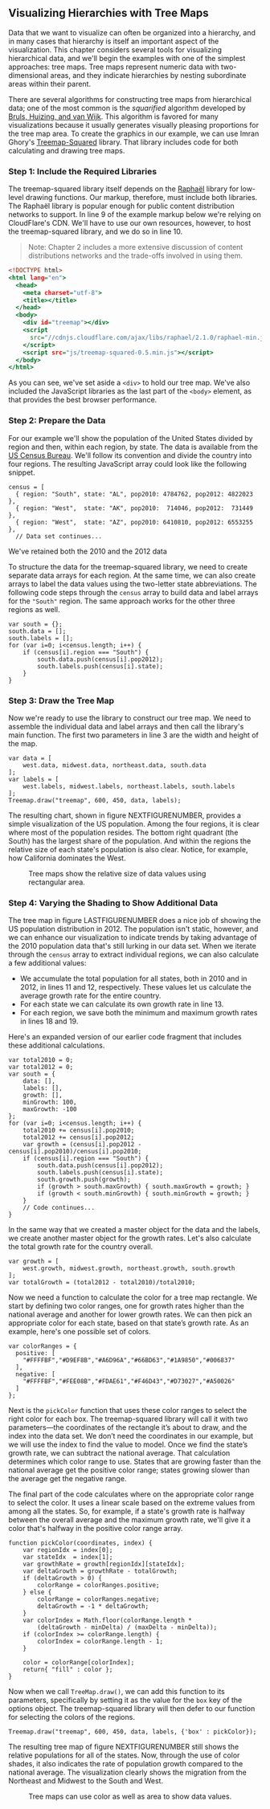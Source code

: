## Visualizing Hierarchies with Tree Maps

Data that we want to visualize can often be organized into a hierarchy, and in many cases that hierarchy is itself an important aspect of the visualization. This chapter considers several tools for visualizing hierarchical data, and we'll begin the examples with one of the simplest approaches: tree maps. Tree maps represent numeric data with two-dimensional areas, and they indicate hierarchies by nesting subordinate areas within their parent.

There are several algorithms for constructing tree maps from hierarchical data; one of the most common is the _squarified_ algorithm developed by [Bruls, Huizing, and van Wijk](http://www.win.tue.nl/~vanwijk/stm.pdf). This algorithm is favored for many visualizations because it usually generates visually pleasing proportions for the tree map area. To create the graphics in our example, we can use Imran Ghory's [Treemap-Squared](https://github.com/imranghory/treemap-squared) library. That library includes code for both calculating and drawing tree maps.

### Step 1: Include the Required Libraries

The treemap-squared library itself depends on the [Raphaël](http://raphaeljs.com) library for low-level drawing functions. Our markup, therefore, must include both libraries. The Raphaël library is popular enough for public content distribution networks to support. In line 9 of the example markup below we're relying on CloudFlare's <span class="smcp">CDN</span>. We'll have to use our own resources, however, to host the treemap-squared library, and we do so in line 10.

> Note: Chapter 2 includes a more extensive discussion of content distributions networks and the trade-offs involved in using them.

``` {.html .numberLines .line-9 .line-10}
<!DOCTYPE html>
<html lang="en">
  <head>
    <meta charset="utf-8">
    <title></title>
  </head>
  <body>
    <div id="treemap"></div>
    <script 
      src="//cdnjs.cloudflare.com/ajax/libs/raphael/2.1.0/raphael-min.js">
    </script>
    <script src="js/treemap-squared-0.5.min.js"></script>
  </body>
</html>
```

As you can see, we've set aside a `<div>` to hold our tree map. We've also included the JavaScript libraries as the last part of the `<body>` element, as that provides the best browser performance.

### Step 2: Prepare the Data

For our example we'll show the population of the United States divided by region and then, within each region, by state. The data is available from the [<span class="smcp">US</span> Census Bureau](http://www.census.gov/popest/data/state/totals/2012/index.html). We'll follow its convention and divide the country into four regions. The resulting JavaScript array could look like the following snippet.

``` {.javascript .numberLines}
census = [
  { region: "South", state: "AL", pop2010: 4784762, pop2012: 4822023 },
  { region: "West",  state: "AK", pop2010:  714046, pop2012:  731449 },
  { region: "West",  state: "AZ", pop2010: 6410810, pop2012: 6553255 },
  // Data set continues...
```

We've retained both the 2010 and the 2012 data

To structure the data for the treemap-squared library, we need to create separate data arrays for each region. At the same time, we can also create arrays to label the data values using the two-letter state abbreviations. The following code steps through the `census` array to build data and label arrays for the `"South"` region. The same approach works for the other three regions as well.

``` {.javascript .numberLines}
var south = {};
south.data = [];
south.labels = [];
for (var i=0; i<census.length; i++) {
    if (census[i].region === "South") {
        south.data.push(census[i].pop2012);
        south.labels.push(census[i].state);
    }
}
```

### Step 3: Draw the Tree Map

Now we're ready to use the library to construct our tree map. We need to assemble the individual data and label arrays and then call the library's main function. The first two parameters in line 3 are the width and height of the map.

``` {.javascript .numberLines .line-3}
var data = [ 
    west.data, midwest.data, northeast.data, south.data
];
var labels = [ 
    west.labels, midwest.labels, northeast.labels, south.labels
];
Treemap.draw("treemap", 600, 450, data, labels);
```

The resulting chart, shown in figure NEXTFIGURENUMBER, provides a simple visualization of the <span class="smcp">US</span> population. Among the four regions, it is clear where most of the population resides. The bottom right quadrant (the South) has the largest share of the population. And within the regions the relative size of each state's population is also clear. Notice, for example, how California dominates the West.

<figure>
<div id="treemap-1"></div>
<figcaption>Tree maps show the relative size of data values using rectangular area.</figcaption>
</figure>

### Step 4: Varying the Shading to Show Additional Data

The tree map in figure LASTFIGURENUMBER does a nice job of showing the <span class="smcp">US</span> population distribution in 2012. The population isn't static, however, and we can enhance our visualization to indicate trends by taking advantage of the 2010 population data that's still lurking in our data set. When we iterate through the `census` array to extract individual regions, we can also calculate a few additional values:

* We accumulate the total population for all states, both in 2010 and in 2012, in lines 11 and 12, respectively. These values let us calculate the average growth rate for the entire country.
* For each state we can calculate its own growth rate in line 13.
* For each region, we save both the minimum and maximum growth rates in lines 18 and 19.

Here's an expanded version of our earlier code fragment that includes these additional calculations.

``` {.javascript .numberLines}
var total2010 = 0;
var total2012 = 0;
var south = {
    data: [],
    labels: [],
    growth: [],
    minGrowth: 100,
    maxGrowth: -100
};
for (var i=0; i<census.length; i++) {
    total2010 += census[i].pop2010;
    total2012 += census[i].pop2012;
    var growth = (census[i].pop2012 - census[i].pop2010)/census[i].pop2010;
    if (census[i].region === "South") {
        south.data.push(census[i].pop2012);
        south.labels.push(census[i].state);
        south.growth.push(growth);
        if (growth > south.maxGrowth) { south.maxGrowth = growth; }
        if (growth < south.minGrowth) { south.minGrowth = growth; }
    }
    // Code continues...
}
```

In the same way that we created a master object for the data and the labels, we create another master object for the growth rates. Let's also calculate the total growth rate for the country overall.

``` {.javascript .numberLines}
var growth = [ 
    west.growth, midwest.growth, northeast.growth, south.growth
];
var totalGrowth = (total2012 - total2010)/total2010;
```

Now we need a function to calculate the color for a tree map rectangle. We start by defining two color ranges, one for growth rates higher than the national average and another for lower growth rates. We can then pick an appropriate color for each state, based on that state’s growth rate. As an example, here's one possible set of colors.

``` {.javascript .numberLines}
var colorRanges = { 
  positive: [ 
    "#FFFFBF","#D9EF8B","#A6D96A","#66BD63","#1A9850","#006837" 
  ],
  negative: [ 
    "#FFFFBF","#FEE08B","#FDAE61","#F46D43","#D73027","#A50026" 
  ]
};
```

Next is the `pickColor` function that uses these color ranges to select the right color for each box. The treemap-squared library will call it with two parameters—the coordinates of the rectangle it’s about to draw, and the index into the data set. We don’t need the coordinates in our example, but we will use the index to find the value to model. Once we find the state’s growth rate, we can subtract the national average. That calculation determines which color range to use. States that are growing faster than the national average get the positive color range; states growing slower than the average get the negative range.

The final part of the code calculates where on the appropriate color range to select the color. It uses a linear scale based on the extreme values from among all the states. So, for example, if a state's growth rate is halfway between the overall average and the maximum growth rate, we'll give it a color that's halfway in the positive color range array.

``` {.javascript .numberLines}
function pickColor(coordinates, index) {
    var regionIdx = index[0];
    var stateIdx  = index[1];
    var growthRate = growth[regionIdx][stateIdx];
    var deltaGrowth = growthRate - totalGrowth;
    if (deltaGrowth > 0) {
        colorRange = colorRanges.positive;
    } else {
        colorRange = colorRanges.negative;
        deltaGrowth = -1 * deltaGrowth;
    }
    var colorIndex = Math.floor(colorRange.length * 
        (deltaGrowth - minDelta) / (maxDelta - minDelta));
    if (colorIndex >= colorRange.length) { 
        colorIndex = colorRange.length - 1; 
    }
    
    color = colorRange[colorIndex];
    return{ "fill" : color };
}
```

Now when we call `TreeMap.draw()`, we can add this function to its parameters, specifically by setting it as the value for the `box` key of the options object. The treemap-squared library will then defer to our function for selecting the colors of the regions.

``` {.javascript .numberLines}
Treemap.draw("treemap", 600, 450, data, labels, {'box' : pickColor});
```

The resulting tree map of figure NEXTFIGURENUMBER still shows the relative populations for all of the states. Now, through the use of color shades, it also indicates the rate of population growth compared to the national average. The visualization clearly shows the migration from the Northeast and Midwest to the South and West.

<figure>
<div id="treemap-2"></div>
<figcaption>Tree maps can use color as well as area to show data values.</figcaption>
</figure>


<script>
;(function(){

    draw = function() {

        var census = [
          { region: "South",      state: "AL",  pop2010:  4784762,  pop2012:  4822023 },
          { region: "West",       state: "AK",  pop2010:   714046,  pop2012:   731449 },
          { region: "West",       state: "AZ",  pop2010:  6410810,  pop2012:  6553255 },
          { region: "South",      state: "AR",  pop2010:  2922750,  pop2012:  2949131 },
          { region: "West",       state: "CA",  pop2010: 37334410,  pop2012: 38041430 },
          { region: "West",       state: "CO",  pop2010:  5048472,  pop2012:  5187582 },
          { region: "Northeast",  state: "CN",  pop2010:  3576616,  pop2012:  3590347 },
          { region: "South",      state: "DE",  pop2010:   899824,  pop2012:   917092 },
          { region: "South",      state: "DC",  pop2010:   604989,  pop2012:   632323 },
          { region: "South",      state: "FL",  pop2010: 18845967,  pop2012: 19317568 },
          { region: "South",      state: "GA",  pop2010:  9714748,  pop2012:  9919945 },
          { region: "West",       state: "HI",  pop2010:  1364274,  pop2012:  1392313 },
          { region: "West",       state: "ID",  pop2010:  1570784,  pop2012:  1595728 },
          { region: "Midwest",    state: "IL",  pop2010: 12840459,  pop2012: 12875255 },
          { region: "Midwest",    state: "IN",  pop2010:  6489856,  pop2012:  6537334 },
          { region: "Midwest",    state: "IA",  pop2010:  3050321,  pop2012:  3074186 },
          { region: "Midwest",    state: "KS",  pop2010:  2858837,  pop2012:  2885905 },
          { region: "South",      state: "KY",  pop2010:  4346655,  pop2012:  4380415 },
          { region: "South",      state: "LA",  pop2010:  4544125,  pop2012:  4601893 },
          { region: "Northeast",  state: "ME",  pop2010:  1327585,  pop2012:  1329192 },
          { region: "South",      state: "MD",  pop2010:  5787998,  pop2012:  5884563 },
          { region: "Northeast",  state: "MA",  pop2010:  6563259,  pop2012:  6646144 },
          { region: "Midwest",    state: "MI",  pop2010:  9877670,  pop2012:  9883360 },
          { region: "Midwest",    state: "MN",  pop2010:  5310737,  pop2012:  5379139 },
          { region: "South",      state: "MS",  pop2010:  2969137,  pop2012:  2984926 },
          { region: "Midwest",    state: "MO",  pop2010:  5996092,  pop2012:  6021988 },
          { region: "West",       state: "MT",  pop2010:   990735,  pop2012:  1005141 },
          { region: "Midwest",    state: "NE",  pop2010:  1829696,  pop2012:  1855525 },
          { region: "West",       state: "NV",  pop2010:  2703758,  pop2012:  2758931 },
          { region: "Northeast",  state: "NH",  pop2010:  1316843,  pop2012:  1320718 },
          { region: "Northeast",  state: "NJ",  pop2010:  8803388,  pop2012:  8864590 },
          { region: "West",       state: "NM",  pop2010:  2064767,  pop2012:  2085538 },
          { region: "Northeast",  state: "NY",  pop2010: 19399242,  pop2012: 19570261 },
          { region: "South",      state: "NC",  pop2010:  9559048,  pop2012:  9752073 },
          { region: "Midwest",    state: "ND",  pop2010:   674363,  pop2012:   699628 },
          { region: "Midwest",    state: "OH",  pop2010: 11538290,  pop2012: 11544225 },
          { region: "South",      state: "OK",  pop2010:  3759482,  pop2012:  3814820 },
          { region: "West",       state: "OR",  pop2010:  3838212,  pop2012:  3899353 },
          { region: "Northeast",  state: "PA",  pop2010: 12711308,  pop2012: 12763536 },
          { region: "Northeast",  state: "RI",  pop2010:  1052769,  pop2012:  1050292 },
          { region: "South",      state: "SC",  pop2010:  4635835,  pop2012:  4723723 },
          { region: "Midwest",    state: "SD",  pop2010:   816223,  pop2012:   833354 },
          { region: "South",      state: "TN",  pop2010:  6356673,  pop2012:  6456243 },
          { region: "South",      state: "TX",  pop2010: 25242683,  pop2012: 26059203 },
          { region: "West",       state: "UT",  pop2010:  2775093,  pop2012:  2855287 },
          { region: "Northeast",  state: "VT",  pop2010:   625916,  pop2012:   626011 },
          { region: "South",      state: "VA",  pop2010:  8025105,  pop2012:  8185867 },
          { region: "West",       state: "WA",  pop2010:  6743636,  pop2012:  6897012 },
          { region: "South",      state: "WV",  pop2010:  1854019,  pop2012:  1855413 },
          { region: "Midwest",    state: "WI",  pop2010:  5689591,  pop2012:  5726398 },
          { region: "West",       state: "WY",  pop2010:   564367,  pop2012:   576412 }
        ];
        
        var total2010 = 0, total2012 = 0;
        var south     = { data:[],labels:[],growth:[],minGrowth:100,maxGrowth: -100 };
        var west      = { data:[],labels:[],growth:[],minGrowth:100,maxGrowth: -100 };
        var midwest   = { data:[],labels:[],growth:[],minGrowth:100,maxGrowth: -100 };
        var northeast = { data:[],labels:[],growth:[],minGrowth:100,maxGrowth: -100 };
        for (var i=0; i<census.length; i++) {
            var region;
            total2010 += census[i].pop2010;
            total2012 += census[i].pop2012;
            var growth = (census[i].pop2012 - census[i].pop2010)/census[i].pop2010;
            switch (census[i].region) {
                case "South":     region = south; break;
                case "West":      region = west;  break;
                case "Midwest":   region = midwest; break;
                case "Northeast": region = northeast; break;
            }
            region.data.push(census[i].pop2012);
            region.labels.push(census[i].state);
            region.growth.push(growth);
            if (growth > region.maxGrowth) region.maxGrowth = growth;
            if (growth < region.minGrowth) region.minGrowth = growth;
        };
        
        var data   = [ west.data,   midwest.data,   northeast.data,   south.data ];
        var labels = [ west.labels, midwest.labels, northeast.labels, south.labels ];
        var growth = [ west.growth, midwest.growth, northeast.growth, south.growth ];
        var totalGrowth = (total2012 - total2010)/total2010;
        
        var colors = ["#007979", "#CA5C00", "#A2005C", "#7EBD00"];

        function pickColor1(coordinates, index) {
            var regionIdx = index[0];
            return {"fill": colors[regionIdx], "stroke": "#FFFFFF"};
        }
        
        Treemap.draw("treemap-1", 620, 440, data, labels, {'box' : pickColor1, "label": {"font-family": chartStyles.font.family}});
        
        var colorRanges = { 
          positive: ["#B6ED47","#A0E714","#7EBD00","#679A00","#4D7300"],
          negative: ["#FE9D4C","#F77B15","#CA5C00","#A54B00","#7B3800"]
        };
        
        var minDelta = Math.min(south.minGrowth, west.minGrowth, midwest.minGrowth, northeast.minGrowth) - totalGrowth;
        var maxDelta = Math.max(south.maxGrowth, west.maxGrowth, midwest.maxGrowth, northeast.maxGrowth) - totalGrowth;
        
        function pickColor2(coordinates, index) {
            var regionIdx = index[0];
            var stateIdx  = index[1];
            var growthRate = growth[regionIdx][stateIdx];
            var deltaGrowth = growthRate - totalGrowth;
            if (deltaGrowth > 0) {
                colorRange = colorRanges.positive;
            } else {
                colorRange = colorRanges.negative;
                deltaGrowth = -1 * deltaGrowth;
            }
            var colorIndex = Math.floor(colorRange.length*(deltaGrowth-minDelta)/(maxDelta-minDelta));
            if (colorIndex >= colorRange.length) colorIndex = colorRange.length - 1;
            
            color = colorRange[colorIndex];
            return{ "fill" : color, "stroke": "#FFFFFF"};
        }
        
        Treemap.draw("treemap-2", 620, 440, data, labels, {'box' : pickColor2, "label": {"font-family": chartStyles.font.family}});

    };
    
    if (typeof contentLoaded != "undefined") {
        contentLoaded.done(draw);
    } else {
        window.addEventListener('load', draw);
    }

}());
</script>
